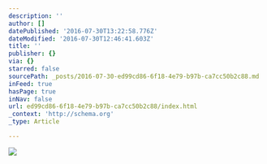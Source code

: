 ```yaml
---
description: ''
author: []
datePublished: '2016-07-30T13:22:58.776Z'
dateModified: '2016-07-30T12:46:41.603Z'
title: ''
publisher: {}
via: {}
starred: false
sourcePath: _posts/2016-07-30-ed99cd86-6f18-4e79-b97b-ca7cc50b2c88.md
inFeed: true
hasPage: true
inNav: false
url: ed99cd86-6f18-4e79-b97b-ca7cc50b2c88/index.html
_context: 'http://schema.org'
_type: Article

---
```

![](https://the-grid-user-content.s3-us-west-2.amazonaws.com/81822490-e3ef-40b1-989e-8376a36df605.jpg)